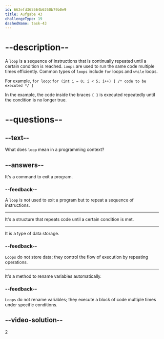 ```yaml
---
id: 662efd365564b6260b79b0e9
title: Aufgabe 43
challengeType: 19
dashedName: task-43
---
```


# --description--

A `loop` is a sequence of instructions that is continually repeated until a certain condition is reached. `Loops` are used to run the same code multiple times efficiently. Common types of `loops` include `for` loops and `while` loops.

For example, `for loop`: `for (int i = 0; i < 5; i++) { /* code to be executed */ }`

In the example, the code inside the braces `{ }` is executed repeatedly until the condition is no longer true.

# --questions--

## --text--

What does `loop` mean in a programming context?

## --answers--

It's a command to exit a program.

### --feedback--

A `loop` is not used to exit a program but to repeat a sequence of instructions.

---

It's a structure that repeats code until a certain condition is met.

---

It is a type of data storage.

### --feedback--

`Loops` do not store data; they control the flow of execution by repeating operations.

---

It's a method to rename variables automatically.

### --feedback--

`Loops` do not rename variables; they execute a block of code multiple times under specific conditions.

## --video-solution--

2
